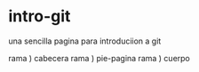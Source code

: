 # intro-git

una sencilla pagina para introduciion a git

rama ) cabecera
rama ) pie-pagina
rama ) cuerpo
